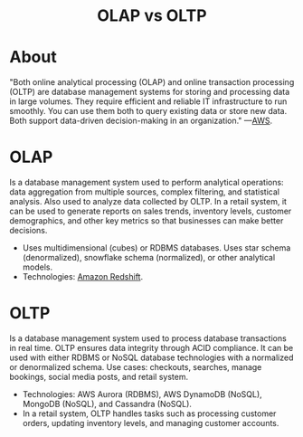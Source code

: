 <div align='center'>
  <h1>OLAP vs OLTP</h1>
</div>

# About

"Both online analytical processing (OLAP) and online transaction processing (OLTP) are database management systems for storing and processing data in large volumes. They require efficient and reliable IT infrastructure to run smoothly. You can use them both to query existing data or store new data. Both support data-driven decision-making in an organization." —[AWS](https://aws.amazon.com/compare/the-difference-between-olap-and-oltp/#:~:text=OLAP%20and%20OLTP.-,Key%20differences%3A%20OLAP%20vs.%20OLTP,data%20analysis%2C%20and%20identify%20trends.).

# OLAP

Is a database management system used to perform analytical operations: data aggregation from multiple sources, complex filtering, and statistical analysis. Also used to analyze data collected by OLTP. In a retail system, it can be used to generate reports on sales trends, inventory levels, customer demographics, and other key metrics so that businesses can make better decisions.
    
- Uses multidimensional (cubes) or RDBMS databases. Uses star schema (denormalized), snowflake schema (normalized), or other analytical models. 
- Technologies: [Amazon Redshift](https://aws.amazon.com/redshift/).
  
# OLTP

Is a database management system used to process database transactions in real time. OLTP ensures data integrity through ACID compliance. It can be used with either RDBMS or NoSQL database technologies with a normalized or denormalized schema. Use cases: checkouts, searches, manage bookings, social media posts, and retail system.

- Technologies: AWS Aurora (RDBMS), AWS DynamoDB (NoSQL), MongoDB (NoSQL), and Cassandra (NoSQL). 
- In a retail system, OLTP handles tasks such as processing customer orders, updating inventory levels, and managing customer accounts. 
